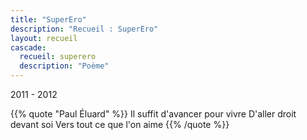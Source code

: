```yaml
---
title: "SuperEro"
description: "Recueil : SuperEro"
layout: recueil
cascade:
  recueil: superero
  description: "Poème"
---
```


2011 - 2012

{{% quote "Paul Éluard" %}}
Il suffit d'avancer pour vivre
D'aller droit devant soi
Vers tout ce que l'on aime
{{% /quote %}}
